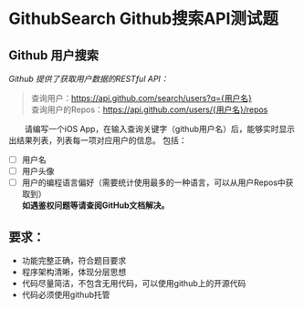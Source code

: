# GithubSearch Github搜索API测试题
## Github 用户搜索  
*Github 提供了获取用户数据的RESTful API：*
> 查询用户：https://api.github.com/search/users?q={用户名}  
> 查询用户的Repos：https://api.github.com/users/{用户名}/repos


　　请编写一个iOS App，在输入查询关键字（github用户名）后，能够实时显示出结果列表，列表每一项对应用户的信息。 
包括：
- [ ] 用户名
- [ ] 用户头像
- [ ] 用户的编程语言偏好（需要统计使用最多的一种语言，可以从用户Repos中获取到）  
**如遇鉴权问题等请查阅GitHub文档解决。**

## 要求：
* 功能完整正确，符合题目要求
* 程序架构清晰，体现分层思想
* 代码尽量简洁，不包含无用代码，可以使用github上的开源代码
* 代码必须使用github托管




